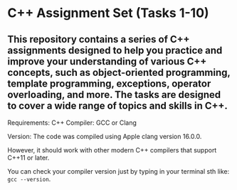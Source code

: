 # C++ Assignment Set (Tasks 1-10)

## This repository contains a series of C++ assignments designed to help you practice and improve your understanding of various C++ concepts, such as object-oriented programming, template programming, exceptions, operator overloading, and more. The tasks are designed to cover a wide range of topics and skills in C++.

Requirements: C++ Compiler: GCC or Clang

Version: The code was compiled using Apple clang version 16.0.0. 

However, it should work with other modern C++ compilers that support C++11 or later.

You can check your compiler version just by typing in your terminal sth like: 
```gcc --version```.
